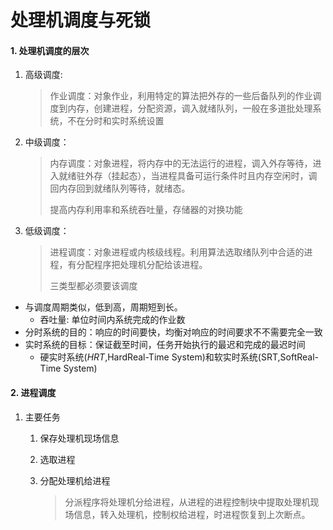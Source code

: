 # 处理机调度与死锁

#### 1. 处理机调度的层次

1. 高级调度: 

   > 作业调度：对象作业，利用特定的算法把外存的一些后备队列的作业调度到内存，创建进程，分配资源，调入就绪队列，一般在多道批处理系统，不在分时和实时系统设置

2. 中级调度：

   > 内存调度：对象进程，将内存中的无法运行的进程，调入外存等待，进入就绪驻外存（挂起态），当进程具备可运行条件时且内存空闲时，调回内存回到就绪队列等待，就绪态。
   >
   > 提高内存利用率和系统吞吐量，存储器的对换功能

3. 低级调度：

   > 进程调度：对象进程或内核级线程。利用算法选取绪队列中合适的进程，有分配程序把处理机分配给该进程。
   >
   > 三类型都必须要该调度

* 与调度周期类似，低到高，周期短到长。
  * 吞吐量: 单位时间内系统完成的作业数
* 分时系统的目的：响应的时间要快，均衡对响应的时间要求不不需要完全一致
* 实时系统的目标：保证截至时间，任务开始执行的最迟和完成的最迟时间
  * 硬实时系统(*HRT*,HardReal-Time System)和软实时系统(SRT,SoftReal-Time System)

#### 2.  进程调度

1. 主要任务

   1. 保存处理机现场信息

   2. 选取进程

   3. 分配处理机给进程

      > 分派程序将处理机分给进程，从进程的进程控制块中提取处理机现场信息，转入处理机，控制权给进程，时进程恢复到上次断点。

   